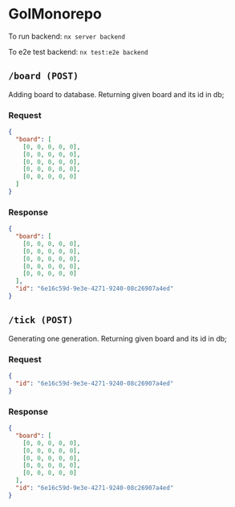 # GolMonorepo

To run backend:
`nx server backend`

To e2e test backend:
`nx test:e2e backend`

## `/board (POST)`

Adding board to database.
Returning given board and its id in db;

### Request

```json
{
  "board": [
    [0, 0, 0, 0, 0],
    [0, 0, 0, 0, 0],
    [0, 0, 0, 0, 0],
    [0, 0, 0, 0, 0],
    [0, 0, 0, 0, 0]
  ]
}
```

### Response

```json
{
  "board": [
    [0, 0, 0, 0, 0],
    [0, 0, 0, 0, 0],
    [0, 0, 0, 0, 0],
    [0, 0, 0, 0, 0],
    [0, 0, 0, 0, 0]
  ],
  "id": "6e16c59d-9e3e-4271-9240-08c26907a4ed"
}
```

## `/tick (POST)`

Generating one generation.
Returning given board and its id in db;

### Request

```json
{
  "id": "6e16c59d-9e3e-4271-9240-08c26907a4ed"
}
```

### Response

```json
{
  "board": [
    [0, 0, 0, 0, 0],
    [0, 0, 0, 0, 0],
    [0, 0, 0, 0, 0],
    [0, 0, 0, 0, 0],
    [0, 0, 0, 0, 0]
  ],
  "id": "6e16c59d-9e3e-4271-9240-08c26907a4ed"
}
```
